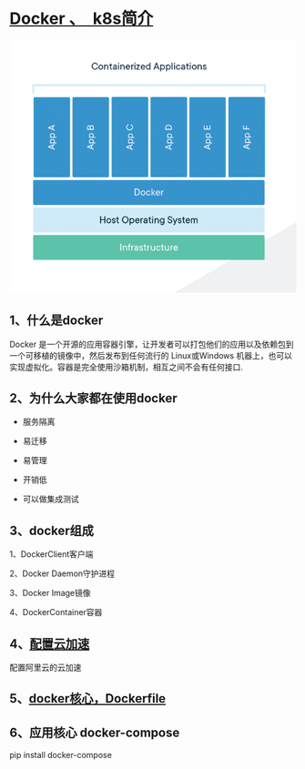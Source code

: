 # [Docker 、　k8s简介](https://my.oschina.net/jamesview/blog/2994112)

![](images/summary.png)

## 1、什么是docker
Docker 是一个开源的应用容器引擎，让开发者可以打包他们的应用以及依赖包到一个可移植的镜像中，然后发布到任何流行的 Linux或Windows 机器上，也可以实现虚拟化。容器是完全使用沙箱机制，相互之间不会有任何接口.

## 2、为什么大家都在使用docker

* 服务隔离

* 易迁移

* 易管理

* 开销低

* 可以做集成测试

## 3、docker组成
1、DockerClient客户端

2、Docker Daemon守护进程

3、Docker Image镜像

4、DockerContainer容器

## 4、[配置云加速](https://cr.console.aliyun.com/cn-shanghai/instances/mirrors)
配置阿里云的云加速

## 5、[docker核心，Dockerfile](https://www.jianshu.com/p/168fbb97b447)

## 6、应用核心 docker-compose

pip install docker-compose